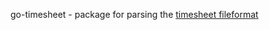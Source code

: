 go-timesheet - package for parsing the [timesheet fileformat](https://github.com/gregoryv/timesheet-file-format)
